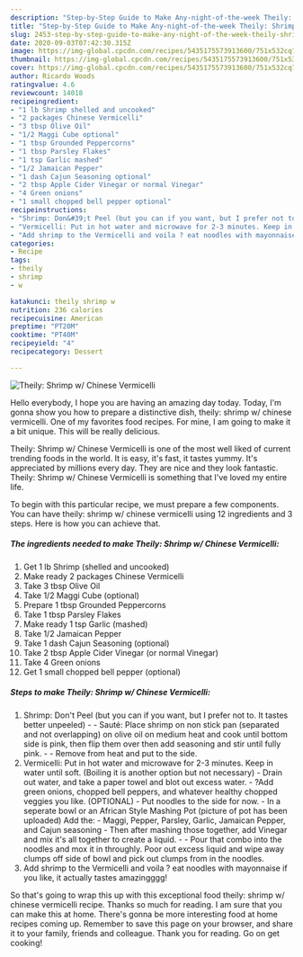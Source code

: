 ```yaml
---
description: "Step-by-Step Guide to Make Any-night-of-the-week Theily: Shrimp w/ Chinese Vermicelli"
title: "Step-by-Step Guide to Make Any-night-of-the-week Theily: Shrimp w/ Chinese Vermicelli"
slug: 2453-step-by-step-guide-to-make-any-night-of-the-week-theily-shrimp-w-chinese-vermicelli
date: 2020-09-03T07:42:30.315Z
image: https://img-global.cpcdn.com/recipes/5435175573913600/751x532cq70/theily-shrimp-w-chinese-vermicelli-recipe-main-photo.jpg
thumbnail: https://img-global.cpcdn.com/recipes/5435175573913600/751x532cq70/theily-shrimp-w-chinese-vermicelli-recipe-main-photo.jpg
cover: https://img-global.cpcdn.com/recipes/5435175573913600/751x532cq70/theily-shrimp-w-chinese-vermicelli-recipe-main-photo.jpg
author: Ricardo Woods
ratingvalue: 4.6
reviewcount: 14018
recipeingredient:
- "1 lb Shrimp shelled and uncooked"
- "2 packages Chinese Vermicelli"
- "3 tbsp Olive Oil"
- "1/2 Maggi Cube optional"
- "1 tbsp Grounded Peppercorns"
- "1 tbsp Parsley Flakes"
- "1 tsp Garlic mashed"
- "1/2 Jamaican Pepper"
- "1 dash Cajun Seasoning optional"
- "2 tbsp Apple Cider Vinegar or normal Vinegar"
- "4 Green onions"
- "1 small chopped bell pepper optional"
recipeinstructions:
- "Shrimp: Don&#39;t Peel (but you can if you want, but I prefer not to. It tastes better unpeeled)  Sauté: Place shrimp on non stick pan (separated and not overlapping) on olive oil on medium heat and cook until bottom side is pink, then flip them over then add seasoning and stir until fully pink.   Remove from heat and put to the side."
- "Vermicelli: Put in hot water and microwave for 2-3 minutes. Keep in water until soft. (Boiling it is another option but not necessary) Drain out water, and take a paper towel and blot out excess water.  ?Add green onions, chopped bell peppers, and whatever healthy chopped veggies you like. (OPTIONAL) Put noodles to the side for now.                                                                              In a seperate bowl or an African Style Mashing Pot (picture of pot has been uploaded) Add the:                                             Maggi, Pepper, Parsley, Garlic, Jamaican Pepper, and Cajun seasoning  Then after mashing those together, add Vinegar and mix it&#39;s all together to create a liquid.  Pour that combo into the noodles and mox it in throughly. Poor out excess liquid and wipe away clumps off side of bowl and pick out clumps from in the noodles."
- "Add shrimp to the Vermicelli and voila ? eat noodles with mayonnaise if you like, it actually tastes amazingggg!"
categories:
- Recipe
tags:
- theily
- shrimp
- w

katakunci: theily shrimp w 
nutrition: 236 calories
recipecuisine: American
preptime: "PT20M"
cooktime: "PT40M"
recipeyield: "4"
recipecategory: Dessert

---
```



![Theily: Shrimp w/ Chinese Vermicelli](https://img-global.cpcdn.com/recipes/5435175573913600/751x532cq70/theily-shrimp-w-chinese-vermicelli-recipe-main-photo.jpg)

Hello everybody, I hope you are having an amazing day today. Today, I'm gonna show you how to prepare a distinctive dish, theily: shrimp w/ chinese vermicelli. One of my favorites food recipes. For mine, I am going to make it a bit unique. This will be really delicious.

Theily: Shrimp w/ Chinese Vermicelli is one of the most well liked of current trending foods in the world. It is easy, it's fast, it tastes yummy. It's appreciated by millions every day. They are nice and they look fantastic. Theily: Shrimp w/ Chinese Vermicelli is something that I've loved my entire life.




To begin with this particular recipe, we must prepare a few components. You can have theily: shrimp w/ chinese vermicelli using 12 ingredients and 3 steps. Here is how you can achieve that.

<!--inarticleads1-->

##### The ingredients needed to make Theily: Shrimp w/ Chinese Vermicelli:

1. Get 1 lb Shrimp (shelled and uncooked)
1. Make ready 2 packages Chinese Vermicelli
1. Take 3 tbsp Olive Oil
1. Take 1/2 Maggi Cube (optional)
1. Prepare 1 tbsp Grounded Peppercorns
1. Take 1 tbsp Parsley Flakes
1. Make ready 1 tsp Garlic (mashed)
1. Take 1/2 Jamaican Pepper
1. Take 1 dash Cajun Seasoning (optional)
1. Take 2 tbsp Apple Cider Vinegar (or normal Vinegar)
1. Take 4 Green onions
1. Get 1 small chopped bell pepper (optional)




<!--inarticleads2-->

##### Steps to make Theily: Shrimp w/ Chinese Vermicelli:

1. Shrimp: Don&#39;t Peel (but you can if you want, but I prefer not to. It tastes better unpeeled) -  - Sauté: Place shrimp on non stick pan (separated and not overlapping) on olive oil on medium heat and cook until bottom side is pink, then flip them over then add seasoning and stir until fully pink.  -  - Remove from heat and put to the side.
1. Vermicelli: Put in hot water and microwave for 2-3 minutes. Keep in water until soft. (Boiling it is another option but not necessary) - Drain out water, and take a paper towel and blot out excess water.  - ?Add green onions, chopped bell peppers, and whatever healthy chopped veggies you like. (OPTIONAL) - Put noodles to the side for now. -                                                                              In a seperate bowl or an African Style Mashing Pot (picture of pot has been uploaded) Add the:                                             - Maggi, Pepper, Parsley, Garlic, Jamaican Pepper, and Cajun seasoning  - Then after mashing those together, add Vinegar and mix it&#39;s all together to create a liquid. -  - Pour that combo into the noodles and mox it in throughly. Poor out excess liquid and wipe away clumps off side of bowl and pick out clumps from in the noodles.
1. Add shrimp to the Vermicelli and voila ? eat noodles with mayonnaise if you like, it actually tastes amazingggg!




So that's going to wrap this up with this exceptional food theily: shrimp w/ chinese vermicelli recipe. Thanks so much for reading. I am sure that you can make this at home. There's gonna be more interesting food at home recipes coming up. Remember to save this page on your browser, and share it to your family, friends and colleague. Thank you for reading. Go on get cooking!
